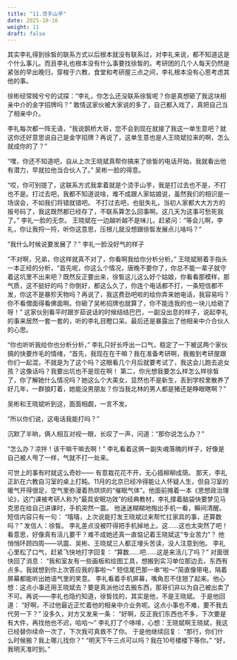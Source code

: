 ```yaml
---
title: "11.烫手山芋"
date: 2025-10-16
weight: 11
draft: false
---
```


其实李礼得到徐皙的联系方式以后根本就没有联系过，对李礼来说，都不知道这是个什么事儿。而且李礼也根本没有什么事要找徐皙的。考研团的几个人每天仍然是紧张的早出晚归，穿梭于六教，食堂和考研屋三点之间，李礼根本没有心思考虑其他的事。

徐彬经常贼兮兮的试探：“李礼，你怎么还没联系徐皙呢？你是真想砸了我这块相亲中介的金字招牌吗？” 敢情这家伙被大家说的多了，自己都入戏了，真把自己当了相亲中介。

李礼每次都一阵无语，“我说鹊桥大哥，您不会到现在就接了我这一单生意吧？就这你还好意思说自己是金字招牌？再说了，这单生意也是人王晓斌拉来的啊，怎么就成你的了？”

“嘿，你还不知道吧，自从上次王晓斌真帮你搞来了徐皙的电话开始，我就看出他有潜力，早就拉他当合伙人了。” 吴彬一脸的得意。

“哎，你可别提了，这联系方式我拿着就是个烫手山芋，我是打过去也不是，不打也不是。打过去吧，我都不知道说啥，难不成跟人家姑娘说，虽然我们的相识是一场误会，不如我们将错就错吧。 不打过去吧，也挺失礼，当初人家都大大方方的报号码了，我这既然都已经存了，不联系算怎么回事啊。这几天为这事可愁死我了。” 李礼一脸的无奈。
王晓斌在一边越听越不是味儿，赶紧问：“等会儿啊，李礼，你让我捋一捋，听你这意思，压根儿就没想跟徐皙发展点儿啥吗？”

“我什么时候说要发展了？” 李礼一脸没好气的样子

“不对啊，兄弟，你这样就真不对了，你看啊我给你分析分析。” 王晓斌掰着手指头一本正经的分析，“首先呢，你这么个情况，唐晚不要你了，你总不能一辈子就守着这坑里不出来吧？既然反正要出来，徐皙这儿这么好个姑娘，你看看那模样，那气质，这不挺好的吗？你倒好，都这么久了，你连个电话都不打，一条短信都不发，你这不是暴殄天物吗？再说了，我这费劲吧啦的给你弄来她电话，我容易吗？你不看僧面得看佛面啊。你砸了吴彬招牌也就算了，你不能连我的也一块儿给砸了呀！” 这家伙别看平时跟岁茹说话的时候结结巴巴，一副没出息的样子，说起李礼的事来居然一套一套的，听的李礼目瞪口呆。最后还是暴露出了他相亲中介合伙人的心思。

“你也听听我给你也分析分析，” 李礼只好长呼出一口气，稳定了一下被这两个家伙搞的快要炸毛的情绪，“首先，我现在在干嘛？我在准备考研啊，我搬到考研屋跟你们一起混，不就是为了这个吗？这眼看几个月后就要考试了，我这会儿跑去追女孩？这像话吗？我要出坑也不是现在啊！ 第二，你光想我要怎么样怎么样徐皙了，你了解她什么情况吗？她这么个大美女，显然也不是新生，丢到学校里散养了好几年，一群狼盯着，她能没男朋友？你当我北林的男人都是猪还是睁眼瞎啊？”

吴彬和王晓斌听到这，面面相觑，一言不发。

“所以你们说，这电话我能打吗？”

沉默了半晌，俩人相互对视一眼，长叹了一声，问道：“那你说怎么办？”

“怎么办？凉拌！该干嘛干嘛去啊！” 李礼看着这俩一副失魂落魄的样子，好像是自己被人甩了一样，气就不打一处来。

可世上的事有时就这么奇妙—— 有意栽花花不开，无心插柳柳成荫。
那天，李礼正趴在六教自习室的桌上打盹。11月的北京已经冷得能让人怀疑人生，但自习室的暖气开得很足，空气里弥漫着热烘烘的“催眠气体”。他面前摊着一本《思想政治理论》，这门课被考研人称为“最具安眠功效”的经典教材，李礼撑着脑袋快要梦见马克思在给自己讲课时，手机突然一震。
他迷迷糊糊地掏出手机一看，瞬间清醒。
短信内容只有一句：
“嘻嘻，上次说能打发王晓斌过来帮忙扛家具的事，还算数吗？”
发信人：徐皙。
李礼差点没被吓得把手机掉地上。这……这也太突然了吧！
看意思，好像真有活儿要干？难不成她还真一直惦记着王晓斌这“专业苦力”？
他悄悄环顾四周——巩震、吴彬、王晓斌三人都正埋头苦读，没人注意到他。
李礼心里松了口气，赶紧飞快地打字回复：
“算数……吧……这是来活儿了吗？”
对面很快回了消息：
“我和室友有一些画板和绘图工具，想搬到实习单位那边去，东西有点多。我就想到你上次答应我的事啦～”
短信尾巴那一串“啦～”简直像带电，隔着屏幕都能听出她语气里的笑意。
李礼看着手机屏幕，嘴角忍不住翘了起来。他心想：这点小事还用王晓斌去？要是真派他过去搬东西，那哥们非以为自己被出卖了不可。再说——李礼也隐约知道，徐皙找的，其实是他，不是王晓斌。
于是他回道：
“好啊，不过他最近正忙着他的相亲中介业务呢。这点小事也不难，要不我去代劳一下？”
没多久，对方又发来一条：
“好啊，反正我们东西也不多，下次要是有大件，再找他也不迟，哈哈～”
李礼打了个哆嗦，心想：王晓斌啊王晓斌，我这已经替你续命一次了，下次我可真救不了你。
于是他继续回复：
“那行，你们什么时候搬？我上哪儿找你？”
“明天下午三点可以吗？我在10号楼楼下等你。”
“好，我明天准时到。”